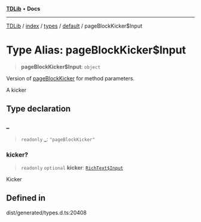 [**TDLib**](../../../../../../README.md) • **Docs**

***

[TDLib](../../../../../../modules.md) / [index](../../../../../README.md) / [types](../../../README.md) / [default](../README.md) / pageBlockKicker$Input

# Type Alias: pageBlockKicker$Input

> **pageBlockKicker$Input**: `object`

Version of [pageBlockKicker](pageBlockKicker.md) for method parameters.

A kicker

## Type declaration

### \_

> `readonly` **\_**: `"pageBlockKicker"`

### kicker?

> `readonly` `optional` **kicker**: [`RichText$Input`](RichText$Input.md)

Kicker

## Defined in

dist/generated/types.d.ts:20408
